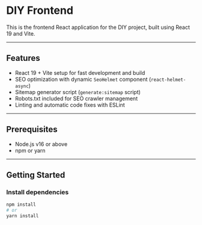 # DIY Frontend

This is the frontend React application for the DIY project, built using React 19 and Vite.

---

## Features

- React 19 + Vite setup for fast development and build
- SEO optimization with dynamic `SeoHelmet` component (`react-helmet-async`)
- Sitemap generator script (`generate:sitemap` script)
- Robots.txt included for SEO crawler management
- Linting and automatic code fixes with ESLint

---

## Prerequisites

- Node.js v16 or above
- npm or yarn

---

## Getting Started

### Install dependencies

```bash
npm install
# or
yarn install
